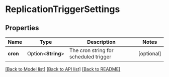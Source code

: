 # ReplicationTriggerSettings

## Properties

Name | Type | Description | Notes
------------ | ------------- | ------------- | -------------
**cron** | Option<**String**> | The cron string for scheduled trigger | [optional]

[[Back to Model list]](../README.md#documentation-for-models) [[Back to API list]](../README.md#documentation-for-api-endpoints) [[Back to README]](../README.md)


